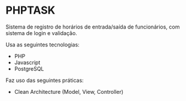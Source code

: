# PHPTASK

Sistema de registro de horários de entrada/saída de funcionários, com sistema de login e validação.

Usa as seguintes tecnologias:

- PHP
- Javascript
- PostgreSQL

Faz uso das seguintes práticas:

- Clean Architecture (Model, View, Controller)


